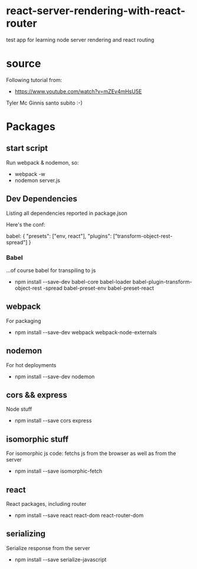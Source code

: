 # react-server-rendering-with-react-router
test app for learning node server rendering and react routing

# source
Following tutorial from:
* https://www.youtube.com/watch?v=mZEv4mHsU5E

Tyler Mc Ginnis santo subito :-)

# Packages

## start script 
Run webpack & nodemon, so:
* webpack -w 
* nodemon server.js

## Dev Dependencies
Listing all dependencies reported in package.json

Here's the conf:

babel: {
    "presets": ["env, react"],
    "plugins": ["transform-object-rest-spread"]
}

### Babel
...of course babel for transpiling to js
* npm install --save-dev babel-core babel-loader babel-plugin-transform-object-rest
-spread babel-preset-env babel-preset-react

## webpack
For packaging
* npm install --save-dev webpack webpack-node-externals

## nodemon 
For hot deployments
* npm install --save-dev nodemon

## cors && express
Node stuff
* npm install --save cors express

## isomorphic stuff
For isomorphic js code: fetchs js from the browser as well as from the server
* npm install --save isomorphic-fetch

## react
React packages, including router
* npm install --save react react-dom react-router-dom

## serializing 
Serialize response from the server
* npm install --save  serialize-javascript

